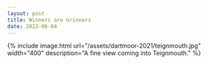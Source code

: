 ```yaml
---
layout: post
title: Winners are Grinners
date: 2022-06-04
---
```


{% 
	include image.html
	url="/assets/dartmoor-2021/teignmouth.jpg"
	width="400"
	description="A fine view coming into Teignmouth."
%}
